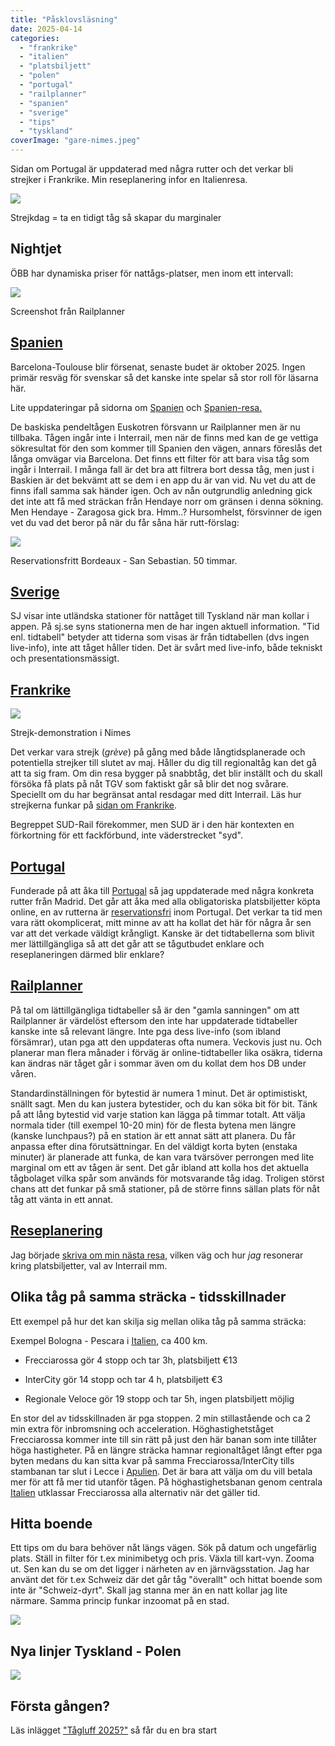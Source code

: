 ```yaml
---
title: "Påsklovsläsning"
date: 2025-04-14
categories: 
  - "frankrike"
  - "italien"
  - "platsbiljett"
  - "polen"
  - "portugal"
  - "railplanner"
  - "spanien"
  - "sverige"
  - "tips"
  - "tyskland"
coverImage: "gare-nimes.jpeg"
---
```


Sidan om Portugal är uppdaterad med några rutter och det verkar bli strejker i Frankrike. Min reseplanering infor en Italienresa.

 

![](images/pasklovslasning_4.jpeg?w=768)

<figcaption>

Strejkdag = ta en tidigt tåg så skapar du marginaler

</figcaption>

 

## Nightjet

ÖBB har dynamiska priser för nattågs-platser, men inom ett intervall:

 

![](images/pasklovslasning_6.jpg?w=750)

<figcaption>

Screenshot från Railplanner

</figcaption>

 

## [Spanien](https://www.trainfo.eu/spanien/)

Barcelona-Toulouse blir försenat, senaste budet är oktober 2025. Ingen primär resväg för svenskar så det kanske inte spelar så stor roll för läsarna här.

Lite uppdateringar på sidorna om [Spanien](https://www.trainfo.eu/spanien/) och [Spanien-resa.](https://www.trainfo.eu/spanien-resa/)

De baskiska pendeltågen Euskotren försvann ur Railplanner men är nu tillbaka. Tågen ingår inte i Interrail, men när de finns med kan de ge vettiga sökresultat för den som kommer till Spanien den vägen, annars föreslås det långa omvägar via Barcelona. Det finns ett filter för att bara visa tåg som ingår i Interrail. I många fall är det bra att filtrera bort dessa tåg, men just i Baskien är det bekvämt att se dem i en app du är van vid. Nu vet du att de finns ifall samma sak händer igen. Och av nån outgrundlig anledning gick det inte att få med sträckan från Hendaye norr om gränsen i denna sökning. Men Hendaye - Zaragosa gick bra. Hmm..? Hursomhelst, försvinner de igen vet du vad det beror på när du får såna här rutt-förslag:

 

![](images/pasklovslasning_5.jpg?w=1024)

<figcaption>

Reservationsfritt Bordeaux - San Sebastian. 50 timmar.

</figcaption>

 

## [Sverige](https://www.trainfo.eu/sverige/)

SJ visar inte utländska stationer för nattåget till Tyskland när man kollar i appen. På sj.se syns stationerna men de har ingen aktuell information. "Tid enl. tidtabell" betyder att tiderna som visas är från tidtabellen (dvs ingen live-info), inte att tåget håller tiden. Det är svårt med live-info, både tekniskt och presentationsmässigt.

## [Frankrike](https://www.trainfo.eu/frankrike/)

 

![](images/pasklovslasning_3.jpeg?w=605)

<figcaption>

Strejk-demonstration i Nimes

</figcaption>

 

Det verkar vara strejk (_grève_) på gång med både långtidsplanerade och potentiella strejker till slutet av maj. Håller du dig till regionaltåg kan det gå att ta sig fram. Om din resa bygger på snabbtåg, det blir inställt och du skall försöka få plats på nåt TGV som faktiskt går så blir det nog svårare. Speciellt om du har begränsat antal resdagar med ditt Interrail. Läs hur strejkerna funkar på [sidan om Frankrike](https://www.trainfo.eu/frankrike/#strejk).

Begreppet SUD-Rail förekommer, men SUD är i den här kontexten en förkortning för ett fackförbund, inte väderstrecket "syd".

## [Portugal](https://www.trainfo.eu/portugal/)

Funderade på att åka till [Portugal](https://www.trainfo.eu/portugal/) så jag uppdaterade med några konkreta rutter från Madrid. Det går att åka med alla obligatoriska platsbiljetter köpta online, en av rutterna är [reservationsfri](https://www.trainfo.eu/platsbiljettskrav-eller-inte/) inom Portugal. Det verkar ta tid men vara rätt okomplicerat, mitt minne av att ha kollat det här för några år sen var att det verkade väldigt krångligt. Kanske är det tidtabellerna som blivit mer lättillgängliga så att det går att se tågutbudet enklare och reseplaneringen därmed blir enklare?

## [Railplanner](https://www.trainfo.eu/railplanner-appen/)

På tal om lättillgängliga tidtabeller så är den "gamla sanningen" om att Railplanner är värdelöst eftersom den inte har uppdaterade tidtabeller kanske inte så relevant längre. Inte pga dess live-info (som ibland försämrar), utan pga att den uppdateras ofta numera. Veckovis just nu. Och planerar man flera månader i förväg är online-tidtabeller lika osäkra, tiderna kan ändras när tåget går i sommar även om du kollat dem hos DB under våren.

Standardinställningen för bytestid är numera 1 minut. Det är optimistiskt, snällt sagt. Men du kan justera bytestider, och du kan söka bit för bit. Tänk på att lång bytestid vid varje station kan lägga på timmar totalt. Att välja normala tider (till exempel 10-20 min) för de flesta bytena men längre (kanske lunchpaus?) på en station är ett annat sätt att planera. Du får anpassa efter dina förutsättningar. En del väldigt korta byten (enstaka minuter) är planerade att funka, de kan vara tvärsöver perrongen med lite marginal om ett av tågen är sent. Det går ibland att kolla hos det aktuella tågbolaget vilka spår som används för motsvarande tåg idag. Troligen störst chans att det funkar på små stationer, på de större finns sällan plats för nåt tåg att vänta in ett annat.

## [Reseplanering](https://www.trainfo.eu/stockholm-italien-tor/)

Jag började [skriva om min nästa resa](https://www.trainfo.eu/stockholm-italien-tor/), vilken väg och hur _jag_ resonerar kring platsbiljetter, val av Interrail mm.

## Olika tåg på samma sträcka - tidsskillnader

Ett exempel på hur det kan skilja sig mellan olika tåg på samma sträcka:

Exempel Bologna - Pescara i [Italien](https://www.trainfo.eu/italien/), ca 400 km.

- Frecciarossa gör 4 stopp och tar 3h, platsbiljett €13

- InterCity gör 14 stopp och tar 4 h, platsbiljett €3

- Regionale Veloce gör 19 stopp och tar 5h, ingen platsbiljett möjlig

En stor del av tidsskillnaden är pga stoppen. 2 min stillastående och ca 2 min extra för inbromsning och acceleration. Höghastighetståget Frecciarossa kommer inte till sin rätt på just den här banan som inte tillåter höga hastigheter. På en längre sträcka hamnar regionaltåget långt efter pga byten medans du kan sitta kvar på samma Frecciarossa/InterCity tills stambanan tar slut i Lecce i [Apulien](https://www.trainfo.eu/sicilien-kalbrien-apulien/). Det är bara att välja om du vill betala mer för att få mer tid utanför tågen. På höghastighetsbanan genom centrala [Italien](https://www.trainfo.eu/italien/) utklassar Frecciarossa alla alternativ när det gäller tid.

## Hitta boende

Ett tips om du bara behöver nåt längs vägen. Sök på datum och ungefärlig plats. Ställ in filter för t.ex minimibetyg och pris. Växla till kart-vyn. Zooma ut. Sen kan du se om det ligger i närheten av en järnvägsstation. Jag har använt det för t.ex Schweiz där det går tåg "överallt" och hittat boende som inte är "Schweiz-dyrt". Skall jag stanna mer än en natt kollar jag lite närmare. Samma princip funkar inzoomat på en stad.

![](images/pasklovslasning_1.jpeg?w=707)

## Nya linjer Tyskland - Polen

![](images/pasklovslasning_2.jpeg?w=646)

## Första gången?

Läs inlägget ["Tågluff 2025?"](https://www.trainfo.eu/2025/01/19/tagluff-2025/) så får du en bra start
